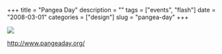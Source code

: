 +++
title = "Pangea Day"
description = ""
tags = ["events", "flash"]
date = "2008-03-01"
categories = ["design"]
slug = "pangea-day"
+++


 

  <div id="screens-thumbs" class="clearfix">
    <div class="txt-center" id="design-submission"><a href="http://www.pangeaday.org/"><img id='bluga-thumbnail-849' class='bluga-thumbnail large' src='//media.konigi.com/bluga/
wt47f2790d8d87b_0.jpg'/></a></div>  
  </div>   
<p><a href="http://www.pangeaday.org/">http://www.pangeaday.org/</a></p>




